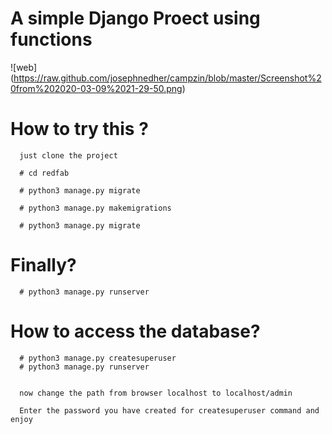 # A simple Django Proect using functions 


  ![web] (https://raw.github.com/josephnedher/campzin/blob/master/Screenshot%20from%202020-03-09%2021-29-50.png)
  
  # How to try this ?
      just clone the project 
      
      # cd redfab
      
      # python3 manage.py migrate
      
      # python3 manage.py makemigrations
      
      # python3 manage.py migrate
 # Finally?
      # python3 manage.py runserver 
      
 # How to access the database?
      # python3 manage.py createsuperuser
      # python3 manage.py runserver 
      
      
      now change the path from browser localhost to localhost/admin
      
      Enter the password you have created for createsuperuser command and enjoy
      
    
      
 
      
         
 
